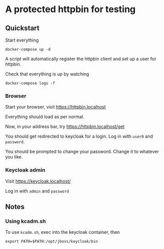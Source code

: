 # A protected httpbin for testing

## Quickstart

Start everything

```
docker-compose up -d
```

A script will automatically register the httpbin client and set up a user for httpbin.

Check that everything is up by watching

```
docker-compose logs -f
```

### Browser

Start your browser, visit https://httpbin.localhost

Everything should load as per normal.

Now, in your address bar, try https://httpbin.localhost/get

You should get redirected to keycloak for a login. Log in with `user0` and `password`.

You should be prompted to change your password. Change it to whatever you like.

### Keycloak admin

Visit https://keycloak.localhost/

Log in with `admin` and `password`

## Notes

### Using kcadm.sh

To use `kcadm.sh`, exec into the keycloak container, then

```
export PATH=$PATH:/opt/jboss/keycloak/bin
```
